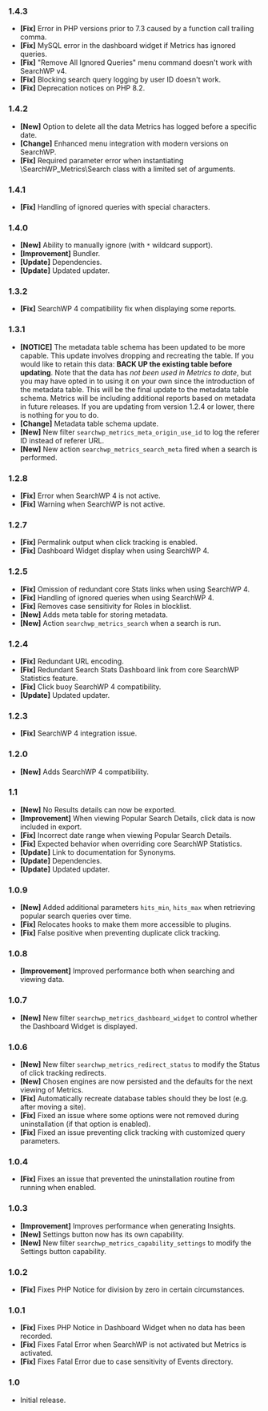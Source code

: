 ### 1.4.3
- **[Fix]** Error in PHP versions prior to 7.3 caused by a function call trailing comma.
- **[Fix]** MySQL error in the dashboard widget if Metrics has ignored queries.
- **[Fix]** "Remove All Ignored Queries" menu command doesn't work with SearchWP v4.
- **[Fix]** Blocking search query logging by user ID doesn't work.
- **[Fix]** Deprecation notices on PHP 8.2.

### 1.4.2
- **[New]** Option to delete all the data Metrics has logged before a specific date.
- **[Change]** Enhanced menu integration with modern versions on SearchWP.
- **[Fix]** Required parameter error when instantiating \\SearchWP\_Metrics\\Search class with a limited set of arguments.

### 1.4.1
- **[Fix]** Handling of ignored queries with special characters.

### 1.4.0
- **[New]** Ability to manually ignore (with `*` wildcard support).
- **[Improvement]** Bundler.
- **[Update]** Dependencies.
- **[Update]** Updated updater.

### 1.3.2
- **[Fix]** SearchWP 4 compatibility fix when displaying some reports.

### 1.3.1
- **[NOTICE]** The metadata table schema has been updated to be more capable. This update involves dropping and recreating the table. If you would like to retain this data: **BACK UP the existing table before updating**. Note that the data has _not been used in Metrics to date_, but you may have opted in to using it on your own since the introduction of the metadata table. This will be the final update to the metadata table schema. Metrics will be including additional reports based on metadata in future releases. If you are updating from version 1.2.4 or lower, there is nothing for you to do.
- **[Change]** Metadata table schema update.
- **[New]** New filter `searchwp_metrics_meta_origin_use_id` to log the referer ID instead of referer URL.
- **[New]** New action `searchwp_metrics_search_meta` fired when a search is performed.

### 1.2.8
- **[Fix]** Error when SearchWP 4 is not active.
- **[Fix]** Warning when SearchWP is not active.

### 1.2.7
- **[Fix]** Permalink output when click tracking is enabled.
- **[Fix]** Dashboard Widget display when using SearchWP 4.

### 1.2.5
- **[Fix]** Omission of redundant core Stats links when using SearchWP 4.
- **[Fix]** Handling of ignored queries when using SearchWP 4.
- **[Fix]** Removes case sensitivity for Roles in blocklist.
- **[New]** Adds meta table for storing metadata.
- **[New]** Action `searchwp_metrics_search` when a search is run.

### 1.2.4
- **[Fix]** Redundant URL encoding.
- **[Fix]** Redundant Search Stats Dashboard link from core SearchWP Statistics feature.
- **[Fix]** Click buoy SearchWP 4 compatibility.
- **[Update]** Updated updater.

### 1.2.3
- **[Fix]** SearchWP 4 integration issue.

### 1.2.0
- **[New]** Adds SearchWP 4 compatibility.

### 1.1
- **[New]** No Results details can now be exported.
- **[Improvement]** When viewing Popular Search Details, click data is now included in export.
- **[Fix]** Incorrect date range when viewing Popular Search Details.
- **[Fix]** Expected behavior when overriding core SearchWP Statistics.
- **[Update]** Link to documentation for Synonyms.
- **[Update]** Dependencies.
- **[Update]** Updated updater.

### 1.0.9
- **[New]** Added additional parameters `hits_min`, `hits_max` when retrieving popular search queries over time.
- **[Fix]** Relocates hooks to make them more accessible to plugins.
- **[Fix]** False positive when preventing duplicate click tracking.

### 1.0.8
- **[Improvement]** Improved performance both when searching and viewing data.

### 1.0.7
- **[New]** New filter `searchwp_metrics_dashboard_widget` to control whether the Dashboard Widget is displayed.

### 1.0.6
- **[New]** New filter `searchwp_metrics_redirect_status` to modify the Status of click tracking redirects.
- **[New]** Chosen engines are now persisted and the defaults for the next viewing of Metrics.
- **[Fix]** Automatically recreate database tables should they be lost (e.g. after moving a site).
- **[Fix]** Fixed an issue where some options were not removed during uninstallation (if that option is enabled).
- **[Fix]** Fixed an issue preventing click tracking with customized query parameters.

### 1.0.4
- **[Fix]** Fixes an issue that prevented the uninstallation routine from running when enabled.

### 1.0.3
- **[Improvement]** Improves performance when generating Insights.
- **[New]** Settings button now has its own capability.
- **[New]** New filter `searchwp_metrics_capability_settings` to modify the Settings button capability.

### 1.0.2
- **[Fix]** Fixes PHP Notice for division by zero in certain circumstances.

### 1.0.1
- **[Fix]** Fixes PHP Notice in Dashboard Widget when no data has been recorded.
- **[Fix]** Fixes Fatal Error when SearchWP is not activated but Metrics is activated.
- **[Fix]** Fixes Fatal Error due to case sensitivity of Events directory.

### 1.0
- Initial release.

